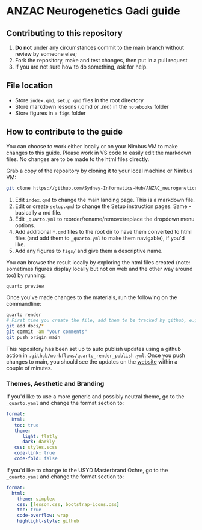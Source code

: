# ANZAC Neurogenetics Gadi guide 

## Contributing to this repository

1. **Do not** under any circumstances commit to the main branch without review by someone else;
2. Fork the repository, make and test changes, then put in a pull request
3. If you are not sure how to do something, ask for help.

## File location

- Store `index.qmd`, `setup.qmd` files in the root directory
- Store markdown lessons (.qmd or .md) in the `notebooks` folder
- Store figures in a `figs` folder

## How to contribute to the guide

You can choose to work either locally or on your Nimbus VM to make changes to this guide. Please work in VS code to easily edit the markdown files. No changes are to be made to the html files directly. 

Grab a copy of the repository by cloning it to your local machine or Nimbus VM: 

```bash
git clone https://github.com/Sydney-Informatics-Hub/ANZAC_neurogenetics_Gadi_guide.git
```

1. Edit `index.qmd` to change the main landing page. This is a markdown file.
2. Edit or create `setup.qmd` to change the Setup instruction pages. Same - basically a md file.
3. Edit `_quarto.yml` to reorder/rename/remove/replace the dropdown menu options.
4. Add additional `*.qmd` files to the root dir to have them converted to html files (and add them to `_quarto.yml` to make them navigable), if you'd like.
5. Add any figures to `figs/` and give them a descriptive name. 

You can browse the result locally by exploring the html files created (note: sometimes figures display locally but not on web and the other way around too) by running: 

```bash
quarto preview
```

Once you've made changes to the materials, run the following on the commandline: 

```bash
quarto render
# First time you create the file, add them to be tracked by github, e.g.
git add docs/*
git commit -am "your comments"
git push origin main 
```

This repository has been set up to auto publish updates using a github action in `.github/workflows/quarto_render_publish.yml`. Once you push changes to main, you should see the updates on the [website](https://sydney-informatics-hub.github.io/ANZAC_neurogenetics_Gadi_guide/) within a couple of minutes. 

### Themes, Aesthetic and Branding

If you'd like to use a more generic and possibly neutral theme, go to the `_quarto.yaml` and change the format section to:

```yaml
format:
  html:
   toc: true
   theme:
      light: flatly
      dark: darkly
   css: styles.scss
   code-link: true
   code-fold: false
```

If you'd like to change to the USYD Masterbrand Ochre, go to the `_quarto.yaml` and change the format section to:

```yaml
format:
  html:
    theme: simplex
    css: [lesson.css, bootstrap-icons.css]
    toc: true
    code-overflow: wrap
    highlight-style: github
```
